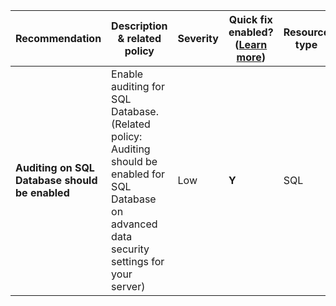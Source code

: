 |Recommendation|Description & related policy|Severity|Quick fix enabled?([Learn more](https://docs.microsoft.com/azure/security-center/security-center-remediate-recommendations#recommendations-with-quick-fix-remediation))|Resource type|
|----|----|----|----|----|
|**Auditing on SQL Database should be enabled**|Enable auditing for SQL Database. <br>(Related policy: Auditing should be enabled for SQL Database on advanced data security settings for your server)|Low|**Y**|SQL|


